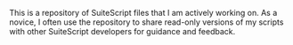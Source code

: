 This is a repository of SuiteScript files that I am actively working on. As a novice, I often use the repository to share read-only versions of my scripts with other SuiteScript developers for guidance and feedback. 
